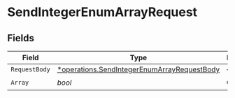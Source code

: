 # SendIntegerEnumArrayRequest


## Fields

| Field                                                                                                            | Type                                                                                                             | Required                                                                                                         | Description                                                                                                      |
| ---------------------------------------------------------------------------------------------------------------- | ---------------------------------------------------------------------------------------------------------------- | ---------------------------------------------------------------------------------------------------------------- | ---------------------------------------------------------------------------------------------------------------- |
| `RequestBody`                                                                                                    | [*operations.SendIntegerEnumArrayRequestBody](../../../pkg/models/operations/sendintegerenumarrayrequestbody.md) | :heavy_minus_sign:                                                                                               | N/A                                                                                                              |
| `Array`                                                                                                          | *bool*                                                                                                           | :heavy_check_mark:                                                                                               | N/A                                                                                                              |
